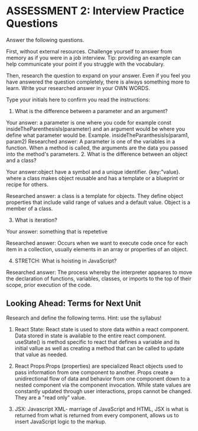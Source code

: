 # ASSESSMENT 2: Interview Practice Questions

Answer the following questions.

First, without external resources. Challenge yourself to answer from memory as if you were in a job interview. Tip: providing an example can help communicate your point if you struggle with the vocabulary.

Then, research the question to expand on your answer. Even if you feel you have answered the question completely, there is always something more to learn. Write your researched answer in your OWN WORDS.

Type your initials here to confirm you read the instructions:

1. What is the difference between a parameter and an argument?

Your answer:
a parameter is one where you code for example const insideTheParenthesisIs(parameter) and an argument would be where you define what parameter would be. Example. insideTheParanthesisIs(param1, param2)
Researched answer:
A parameter is one of the variables in a function. When a method is called, the arguments are the data you passed into the method's parameters.
2. What is the difference between an object and a class?

Your answer:object have a symbol and a unique identifier. {key:"value}. where a class makes object reusable and has a template or a blueprint or recipe for others.

Researched answer: a class is a template for objects. They define object properties that include valid range of values and a default value. Object is a member of a class.

3. What is iteration?

Your answer: something that is repetetive

Researched answer: Occurs when we want to execute code once for each item in a collection, usually elements in an array or properties of an object.

4. STRETCH: What is hoisting in JavaScript?

Researched answer: The process whereby the interpreter appeares to move the declaration of functions, variables, classes, or imports to the top of their scope, prior execution of the code.

## Looking Ahead: Terms for Next Unit

Research and define the following terms. Hint: use the syllabus!

1. React State: React state is used to store data within a react component. Data stored in state is available to the entire react component. useState() is method specific to react that defines a variable and its initial vallue as well as creating a method that can be called to update that value as needed.

2. React Props:Props (properties) are specialized React objects used to pass information from one component to another. Props create a unidirectional flow of data and behavior from one component down to a nested component via the component invocation. While state values are constantly updated through user interactions, props cannot be changed. They are a "read only" value.

3. JSX: Javascript XML- marriage of JavaScript and HTML, JSX is what is returned from what is returned from every component, allows us to insert JavaScript logic to the markup.
